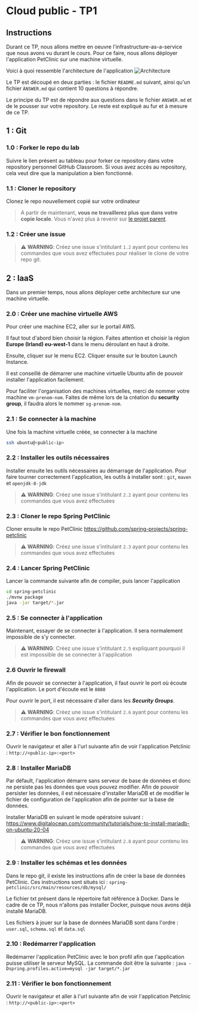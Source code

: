# Cloud public - TP1

## Instructions
Durant ce TP, nous allons mettre en oeuvre l'infrastructure-as-a-service que nous avons vu durant le cours. Pour ce faire, nous allons déployer l'application PetClinic sur une machine virtuelle.

Voici à quoi ressemble l'architecture de l'application
![Architecture](https://spring-petclinic.github.io/images/petclinic-microservices-architecture.png "Architecture")

Le TP est découpé en deux parties : le fichier `README.md` suivant, ainsi qu'un fichier ```ÀNSWER.md``` qui contient 10 questions à répondre.

Le principe du TP est de répondre aux questions dans le fichier `ANSWER.md` et de le pousser sur votre repository. Le reste est expliqué au fur et à mesure de ce TP.

## 1 : Git
### 1.0 : Forker le repo du lab
Suivre le lien présent au tableau pour forker ce repository dans votre repository personnel GitHub Classroom. Si vous avez accès au repository, cela veut dire que la manipulation a bien fonctionné.

### 1.1 : Cloner le repository
Clonez le repo nouvellement copié sur votre ordinateur 
> A partir de maintenant, **vous ne travaillerez plus que dans votre copie locale**. Vous n'avez plus à revenir sur [le projet parent](https://github.com/cours-hei/tp1).
 
### 1.2 : Créer une issue
> ⚠️  **WARNING**: Créez une issue s'intitulant `1.2` ayant pour contenu les commandes que vous avez effectuées pour réaliser le clone de votre repo git.

## 2 : IaaS
Dans un premier temps, nous allons déployer cette architecture sur une machine virtuelle.

### 2.0 : Créer une machine virtuelle AWS
Pour créer une machine EC2, aller sur le portail AWS.

Il faut tout d'abord bien choisir la région. Faites attention et choisir la région **Europe (Irland) eu-west-1** dans le menu déroulant en haut à droite.

Ensuite, cliquer sur le menu EC2. Cliquer ensuite sur le bouton Launch Instance.

Il est conseillé de démarrer une machine virtuelle Ubuntu afin de pouvoir installer l'application facilement.

Pour faciliter l'organisation des machines virtuelles, merci de nommer votre machine `vm-prenom-nom`. Faites de même lors de la création du **security group**, il faudra alors le nommer `sg-prenom-nom`.

### 2.1 : Se connecter à la machine
Une fois la machine virtuelle créée, se connecter à la machine
```bash
ssh ubuntu@<public-ip>
```

### 2.2 : Installer les outils nécessaires
Installer ensuite les outils nécessaires au démarrage de l'application. Pour faire tourner correctement l'application, les outils à installer sont : `git`, `maven` et `openjdk-8-jdk`
> ⚠️  **WARNING**: Créez une issue s'intitulant `2.2` ayant pour contenu les commandes que vous avez effectuées

### 2.3 : Cloner le repo Spring PetClinic
Cloner ensuite le repo PetClinic https://github.com/spring-projects/spring-petclinic
> ⚠️  **WARNING**: Créez une issue s'intitulant `2.3` ayant pour contenu les commandes que vous avez effectuées

### 2.4 : Lancer Spring PetClinic
Lancer la commande suivante afin de compiler, puis lancer l'application
```bash
cd spring-petclinic
./mvnw package
java -jar target/*.jar
```

### 2.5 : Se connecter à l'application
Maintenant, essayer de se connecter à l'application. Il sera normalement impossible de s'y connecter.
> ⚠️  **WARNING**: Créez une issue s'intitulant `2.5` expliquant pourquoi il est impossible de se connecter à l'application

### 2.6 Ouvrir le firewall
Afin de pouvoir se connecter à l'application, il faut ouvrir le port où écoute l'application. Le port d'écoute est le `8080`

Pour ouvrir le port, il est nécessaire d'aller dans les ***Security Groups***.
> ⚠️  **WARNING**: Créez une issue s'intitulant `2.6` ayant pour contenu les commandes que vous avez effectuées

### 2.7 : Vérifier le bon fonctionnement
Ouvrir le navigateur et aller à l'url suivante afin de voir l'application Petclinic : `http://<public-ip>:<port>`

### 2.8 : Installer MariaDB
Par défault, l'application démarre sans serveur de base de données et donc ne persiste pas les données que vous pouvez modifier. Afin de pouvoir persister les données, il est nécessaire d'installer MariaDB et de modifier le fichier de configuration de l'application afin de pointer sur la base de données.

Installer MariaDB en suivant le mode opératoire suivant : https://www.digitalocean.com/community/tutorials/how-to-install-mariadb-on-ubuntu-20-04
> ⚠️  **WARNING**: Créez une issue s'intitulant `2.8` ayant pour contenu les commandes que vous avez effectuées

### 2.9 : Installer les schémas et les données
Dans le repo git, il existe les instructions afin de créer la base de données PetClinic. Ces instructions sont situés ici : `spring-petclinic/src/main/resources/db/mysql/`

Le fichier txt présent dans le répertoire fait référence à Docker. Dans le cadre de ce TP, nous n'allons pas installer Docker, puisque nous avons déjà installé MariaDB.

Les fichiers à jouer sur la base de données MariaDB sont dans l'ordre : `user.sql`, `schema.sql` et `data.sql`

### 2.10 : Redémarrer l'application
Redémarrer l'application PetClinic avec le bon profil afin que l'application puisse utiliser le serveur MySQL. La commande doit être la suivante : `java -Dspring.profiles.active=mysql -jar target/*.jar`

### 2.11 : Vérifier le bon fonctionnement
Ouvrir le navigateur et aller à l'url suivante afin de voir l'application Petclinic : `http://<public-ip>:<port>`
